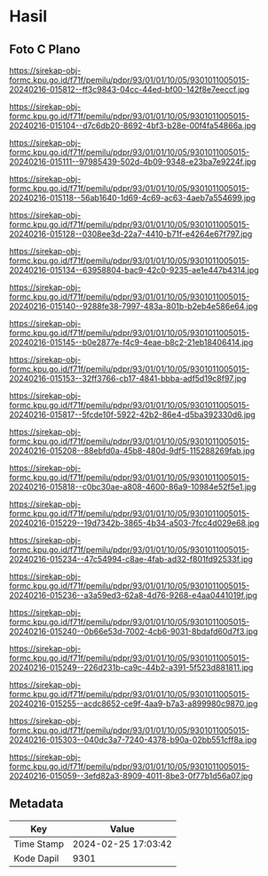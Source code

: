 # Hasil

## Foto C Plano

https://sirekap-obj-formc.kpu.go.id/f71f/pemilu/pdpr/93/01/01/10/05/9301011005015-20240216-015812--ff3c9843-04cc-44ed-bf00-142f8e7eeccf.jpg

https://sirekap-obj-formc.kpu.go.id/f71f/pemilu/pdpr/93/01/01/10/05/9301011005015-20240216-015104--d7c6db20-8692-4bf3-b28e-00f4fa54866a.jpg

https://sirekap-obj-formc.kpu.go.id/f71f/pemilu/pdpr/93/01/01/10/05/9301011005015-20240216-015111--97985439-502d-4b09-9348-e23ba7e9224f.jpg

https://sirekap-obj-formc.kpu.go.id/f71f/pemilu/pdpr/93/01/01/10/05/9301011005015-20240216-015118--56ab1640-1d69-4c69-ac63-4aeb7a554699.jpg

https://sirekap-obj-formc.kpu.go.id/f71f/pemilu/pdpr/93/01/01/10/05/9301011005015-20240216-015128--0308ee3d-22a7-4410-b71f-e4264e67f797.jpg

https://sirekap-obj-formc.kpu.go.id/f71f/pemilu/pdpr/93/01/01/10/05/9301011005015-20240216-015134--63958804-bac9-42c0-9235-ae1e447b4314.jpg

https://sirekap-obj-formc.kpu.go.id/f71f/pemilu/pdpr/93/01/01/10/05/9301011005015-20240216-015140--9288fe38-7997-483a-801b-b2eb4e586e64.jpg

https://sirekap-obj-formc.kpu.go.id/f71f/pemilu/pdpr/93/01/01/10/05/9301011005015-20240216-015145--b0e2877e-f4c9-4eae-b8c2-21eb18406414.jpg

https://sirekap-obj-formc.kpu.go.id/f71f/pemilu/pdpr/93/01/01/10/05/9301011005015-20240216-015153--32ff3766-cb17-4841-bbba-adf5d19c8f97.jpg

https://sirekap-obj-formc.kpu.go.id/f71f/pemilu/pdpr/93/01/01/10/05/9301011005015-20240216-015817--5fcde10f-5922-42b2-86e4-d5ba392330d6.jpg

https://sirekap-obj-formc.kpu.go.id/f71f/pemilu/pdpr/93/01/01/10/05/9301011005015-20240216-015208--88ebfd0a-45b8-480d-9df5-115288269fab.jpg

https://sirekap-obj-formc.kpu.go.id/f71f/pemilu/pdpr/93/01/01/10/05/9301011005015-20240216-015818--c0bc30ae-a808-4600-86a9-10984e52f5e1.jpg

https://sirekap-obj-formc.kpu.go.id/f71f/pemilu/pdpr/93/01/01/10/05/9301011005015-20240216-015229--19d7342b-3865-4b34-a503-7fcc4d029e68.jpg

https://sirekap-obj-formc.kpu.go.id/f71f/pemilu/pdpr/93/01/01/10/05/9301011005015-20240216-015234--47c54994-c8ae-4fab-ad32-f801fd92533f.jpg

https://sirekap-obj-formc.kpu.go.id/f71f/pemilu/pdpr/93/01/01/10/05/9301011005015-20240216-015236--a3a59ed3-62a8-4d76-9268-e4aa0441019f.jpg

https://sirekap-obj-formc.kpu.go.id/f71f/pemilu/pdpr/93/01/01/10/05/9301011005015-20240216-015240--0b66e53d-7002-4cb6-9031-8bdafd60d7f3.jpg

https://sirekap-obj-formc.kpu.go.id/f71f/pemilu/pdpr/93/01/01/10/05/9301011005015-20240216-015249--226d231b-ca9c-44b2-a391-5f523d881811.jpg

https://sirekap-obj-formc.kpu.go.id/f71f/pemilu/pdpr/93/01/01/10/05/9301011005015-20240216-015255--acdc8652-ce9f-4aa9-b7a3-a899980c9870.jpg

https://sirekap-obj-formc.kpu.go.id/f71f/pemilu/pdpr/93/01/01/10/05/9301011005015-20240216-015303--040dc3a7-7240-4378-b90a-02bb551cff8a.jpg

https://sirekap-obj-formc.kpu.go.id/f71f/pemilu/pdpr/93/01/01/10/05/9301011005015-20240216-015059--3efd82a3-8909-4011-8be3-0f77b1d56a07.jpg


## Metadata

| Key        | Value               |
| ---------- | ------------------- |
| Time Stamp | 2024-02-25 17:03:42 |
| Kode Dapil | 9301                |



